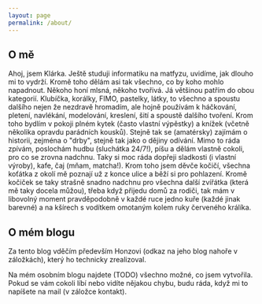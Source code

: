 ```yaml
---
layout: page
permalink: /about/
---
```


## O mě
Ahoj, jsem Klárka. 
Ještě studuji informatiku na matfyzu, uvidíme, jak dlouho mi to vydrží. Kromě toho dělám asi tak všechno, co by koho mohlo napadnout. Někoho honí mlsná, někoho tvořivá. Já většinou patřím do obou kategorií. Klubíčka, korálky, FIMO, pastelky, látky, to všechno a spoustu dalšího nejen že nezdravě hromadím, ale hojně používám k háčkování, pletení, navlékání, modelování, kreslení, šití a spoustě dalšího tvoření. Krom toho bydlím v pokoji plném kytek (často vlastní výpěstky) a knížek (včetně několika opravdu parádních kousků). Stejně tak se (amatérsky) zajímám o historii, zejména o "drby", stejně tak jako o dějiny odívání. Mimo to ráda zpívám, poslochám hudbu (sluchátka 24/7!), píšu a dělám vlastně cokoli, pro co se zrovna nadchnu. 
Taky si moc ráda dopřeji sladkosti (i vlastní výroby), kafe, čaj (mňam, matcha!). 
Krom toho jsem děvče kočičí, všechna koťátka z okolí mě poznají už z konce ulice a běží si pro pohlazení. Kromě kočiček se taky strašně snadno nadchnu pro všechna další zvířátka (která mě taky docela můžou), třeba když přijedu domů za rodiči, tak mám v libovolný moment pravděpodobně v každé ruce jedno kuře (každé jinak barevné) a na kšírech s vodítkem omotaným kolem ruky červeného králíka. 


## O mém blogu
Za tento blog vděčím především Honzovi (odkaz na jeho blog nahoře v záložkách), který ho technicky zrealizoval. 

Na mém osobním blogu najdete (TODO) všechno možné, co jsem vytvořila. 
Pokud se vám cokoli líbí nebo vidíte nějakou chybu, budu ráda, když mi to napíšete na mail (v záložce kontakt). 

